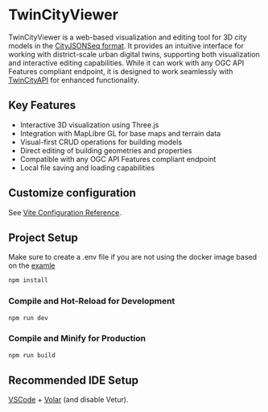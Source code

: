# TwinCityViewer

TwinCityViewer is a web-based visualization and editing tool for 3D city models in the [CityJSONSeq format](https://www.cityjson.org/cityjsonseq/). It provides an intuitive interface for working with district-scale urban digital twins, supporting both visualization and interactive editing capabilities.  While it can work with any OGC API Features compliant endpoint, it is designed to work seamlessly with [TwinCityAPI](https://github.com/RWTH-E3D/twin-city-api) for enhanced functionality.

## Key Features

- Interactive 3D visualization using Three.js
- Integration with MapLibre GL for base maps and terrain data
- Visual-first CRUD operations for building models
- Direct editing of building geometries and properties
- Compatible with any OGC API Features compliant endpoint
- Local file saving and loading capabilities


## Customize configuration

See [Vite Configuration Reference](https://vitejs.dev/config/).

## Project Setup

Make sure to create a .env file if you are not using the docker image based on 
the [examle](sample.env)

```sh
npm install
```

### Compile and Hot-Reload for Development

```sh
npm run dev
```

### Compile and Minify for Production

```sh
npm run build
```

## Recommended IDE Setup

[VSCode](https://code.visualstudio.com/) + [Volar](https://marketplace.visualstudio.com/items?itemName=Vue.volar) (and disable Vetur).
